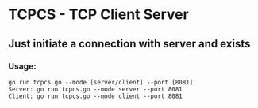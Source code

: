 # TCPCS - TCP Client Server

## Just initiate a connection with server and exists

### Usage:

```
go run tcpcs.go --mode [server/client] --port [8081]
Server: go run tcpcs.go --mode server --port 8081
Client: go run tcpcs.go --mode client --port 8081
```
